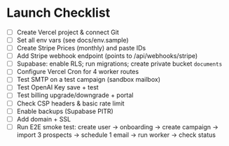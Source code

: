 # Launch Checklist

- [ ] Create Vercel project & connect Git
- [ ] Set all env vars (see docs/env.sample)
- [ ] Create Stripe Prices (monthly) and paste IDs
- [ ] Add Stripe webhook endpoint (points to /api/webhooks/stripe)
- [ ] Supabase: enable RLS; run migrations; create private bucket `documents`
- [ ] Configure Vercel Cron for 4 worker routes
- [ ] Test SMTP on a test campaign (sandbox mailbox)
- [ ] Test OpenAI Key save + test
- [ ] Test billing upgrade/downgrade + portal
- [ ] Check CSP headers & basic rate limit
- [ ] Enable backups (Supabase PITR)
- [ ] Add domain + SSL
- [ ] Run E2E smoke test: create user → onboarding → create campaign → import 3 prospects → schedule 1 email → run worker → check status
